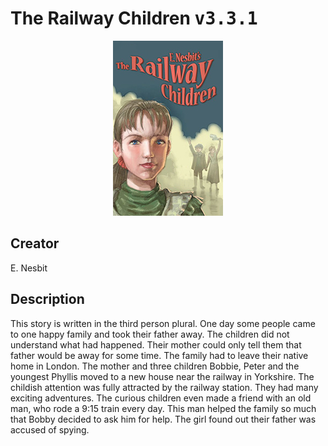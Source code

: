 
# The Railway Children <kbd>v3.3.1</kbd>

<center>
  <img src="./cover-1024.jpg"/>
</center>

## Creator
E. Nesbit

## Description
<p>This story is written in the third person plural. One day some people came to one happy family and took their father away. The children did not understand what had happened. Their mother could only tell them that father would be away for some time. The family had to leave their native home in London. The mother and three children Bobbie, Peter and the youngest Phyllis moved to a new house near the railway in Yorkshire. The childish attention was fully attracted by the railway station. They had many exciting adventures. The curious children even made a friend with an old man, who rode a 9:15 train every day. This man helped the family so much that Bobby decided to ask him for help. The girl found out their father was accused of spying. </p>
